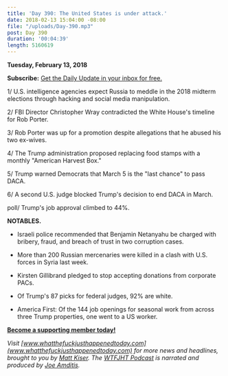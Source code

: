```yaml
---
title: 'Day 390: The United States is under attack.'
date: 2018-02-13 15:04:00 -08:00
file: "/uploads/Day-390.mp3"
post: Day 390
duration: '00:04:39'
length: 5160619
---
```


**Tuesday, February 13, 2018**

**Subscribe:** [Get the Daily Update in your inbox for free.](https://whatthefuckjusthappenedtoday.com/subscribe/)

1/ U.S. intelligence agencies expect Russia to meddle in the 2018 midterm elections through hacking and social media manipulation.

2/ FBI Director Christopher Wray contradicted the White House's timeline for Rob Porter.

3/ Rob Porter was up for a promotion despite allegations that he abused his two ex-wives.

4/ The Trump administration proposed replacing food stamps with a monthly "American Harvest Box."

5/ Trump warned Democrats that March 5 is the "last chance" to pass DACA.

6/ A second U.S. judge blocked Trump's decision to end DACA in March.

poll/ Trump's job approval climbed to 44%.

**NOTABLES.**

* Israeli police recommended that Benjamin Netanyahu be charged with bribery, fraud, and breach of trust in two corruption cases.

* More than 200 Russian mercenaries were killed in a clash with U.S. forces in Syria last week.

* Kirsten Gillibrand pledged to stop accepting donations from corporate PACs.

* Of Trump's 87 picks for federal judges, 92% are white.

* America First: Of the 144 job openings for seasonal work from across three Trump properties, one went to a US worker.

**[Become a supporting member today!](https://whatthefuckjusthappenedtoday.com/membership/?utm_source=2017\+Donors&utm_campaign=8dccd905d9-&utm_medium=email&utm_term=0_3bd36f654c-8dccd905d9-169730397)**

*Visit [www.whatthefuckjusthappenedtoday.com](www.whatthefuckjusthappenedtoday.com) for more news and headlines, brought to you by [Matt Kiser](https://twitter.com/Matt_Kiser). The [WTFJHT Podcast](https://whatthefuckjusthappenedtoday.com/podcasts/) is narrated and produced by [Joe Amditis](https://twitter.com/jsamditis).*